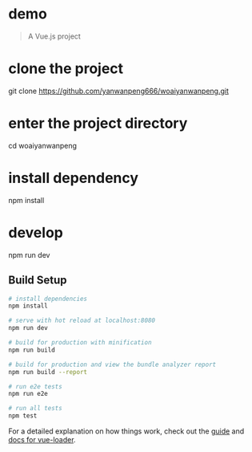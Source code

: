 # demo

> A Vue.js project

# clone the project
git clone https://github.com/yanwanpeng666/woaiyanwanpeng.git

# enter the project directory
cd woaiyanwanpeng

# install dependency
npm install

# develop
npm run dev

## Build Setup

``` bash
# install dependencies
npm install

# serve with hot reload at localhost:8080
npm run dev

# build for production with minification
npm run build

# build for production and view the bundle analyzer report
npm run build --report

# run e2e tests
npm run e2e

# run all tests
npm test
```

For a detailed explanation on how things work, check out the [guide](http://vuejs-templates.github.io/webpack/) and [docs for vue-loader](http://vuejs.github.io/vue-loader).
